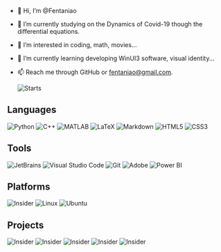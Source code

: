 - 👋 Hi, I’m @Fentaniao
- 🔭 I’m currently studying on the Dynamics of Covid-19 though the differential equations.
- 👀 I’m interested in coding, math, movies...
- 🌱 I’m currently learning developing WinUI3 software, visual identity...
- 📫 Reach me through GitHub or fentaniao@gmail.com.


  <img alt="Starts" src="https://github-readme-stats-one-bice.vercel.app/api?username=Fentaniao&show_icons=true&include_all_commits=true&count_private=true&role=OWNER,ORGANIZATION_MEMBER" />

## Languages

<left>
<div style="display:inline-block;"><img alt="Python" src="https://img.shields.io/badge/-Python-3572A5?style=flat&logo=python&logoColor=white" /></div>
<div style="display:inline-block;"><img alt="C++" src="https://img.shields.io/badge/-C++-9f62a5?style=flat&logo=cplusplus&logoColor=white" /></div>
    <div style="display:inline-block;"><img alt="MATLAB" src="https://img.shields.io/badge/-MATLAB-00ADD8?style=flat&logo=matrix&logoColor=white" /></div>
        <div style="display:inline-block;"><img alt="LaTeX" src="https://img.shields.io/badge/-LaTex-3D6117?style=flat&logo=latex&logoColor=white" /></div>
        <div style="display:inline-block;"><img alt="Markdown" src="https://img.shields.io/badge/-Markdown-4fc08d?style=flat&logo=markdown&logoColor=white" /></div>
        <div style="display:inline-block;"><img alt="HTML5" src="https://img.shields.io/badge/-HTML5-e2470f?style=flat&logo=html5&logoColor=white" /></div>
        <div style="display:inline-block;"><img alt="CSS3" src="https://img.shields.io/badge/-CSS3-1b73ba?style=flat&logo=css3&logoColor=white" /></div>
</left>

## Tools

<left>
	<div style="display:inline-block;"><img alt="JetBrains" src="https://img.shields.io/badge/-JetBrains-000000?style=flat&logo=JetBrains&logoColor=white" /></div>
	<div style="display:inline-block;"><img alt="Visual Studio Code" src="https://img.shields.io/badge/-Visual_Studio_Code-007ACC?style=flat&logo=Visual%20Studio%20Code&logoColor=white" /></div>
    <div style="display:inline-block;"><img alt="Git" src="https://img.shields.io/badge/-Git-F05032?style=flat&logo=Git&logoColor=white" /></div>
        <div style="display:inline-block;"><img alt="Adobe" src="https://img.shields.io/badge/-Adobe-0078D7?style=flat&logo=adobe&logoColor=white" /></div>
        <div style="display:inline-block;"><img alt="Power BI" src="https://img.shields.io/badge/-Power_BI-0078D7?style=flat&logo=powerbi&logoColor=white" /></div>
</left>

## Platforms

<left>
<div style="display:inline-block;"><img alt="Insider" src="https://img.shields.io/badge/-Windows_Insider-00ADD8?style=flat&logo=Microsoft&logoColor=white" /></div>
<div style="display:inline-block;"><img alt="Linux" src="https://img.shields.io/badge/-Linux-00ADD8?style=flat&logo=linux&logoColor=white" /></div>
    <div style="display:inline-block;"><img alt="Ubuntu" src="https://img.shields.io/badge/-Ubuntu-00ADD8?style=flat&logo=Ubuntu&logoColor=white" /></div>
</left>

## Projects

<left>
<div style="display:inline-block;"><img alt="Insider" src="https://github-readme-stats.vercel.app/api/pin/?username=fentaniao&repo=liquid" /></div>
<div style="display:inline-block;"><img alt="Insider" src="https://github-readme-stats.vercel.app/api/pin/?username=fentaniao&repo=MATLAB-Utilities" /></div>
</left>

<left>
<div style="display:inline-block;"><img alt="Insider" src="https://github-readme-stats.vercel.app/api/pin/?username=fentaniao&repo=Latest-Release" /></div>
<div style="display:inline-block;"><img alt="Insider" src="https://github-readme-stats.vercel.app/api/pin/?username=fentaniao&repo=cpptrace" /></div>
</left>

<left>
<div style="display:inline-block;"><img alt="Insider" src="https://github-readme-stats.vercel.app/api/pin/?username=fentaniao&repo=ScientificCalculationBot" /></div>
<div style="display:inline-block;"></div>
</left>
